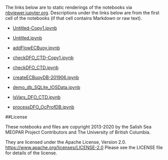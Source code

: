 The links below are to static renderings of the notebooks via
[nbviewer.jupyter.org](https://nbviewer.jupyter.org/).
Descriptions under the links below are from the first cell of the notebooks
(if that cell contains Markdown or raw text).

* [Untitled-Copy1.ipynb](https://nbviewer.jupyter.org/github/SalishSeaCast/analysis-elise-2/blob/master/notebooks/databases/Untitled-Copy1.ipynb)  
    
* [Untitled.ipynb](https://nbviewer.jupyter.org/github/SalishSeaCast/analysis-elise-2/blob/master/notebooks/databases/Untitled.ipynb)  
    
* [addFlowECBuoy.ipynb](https://nbviewer.jupyter.org/github/SalishSeaCast/analysis-elise-2/blob/master/notebooks/databases/addFlowECBuoy.ipynb)  
    
* [checkDFO_CTD-Copy1.ipynb](https://nbviewer.jupyter.org/github/SalishSeaCast/analysis-elise-2/blob/master/notebooks/databases/checkDFO_CTD-Copy1.ipynb)  
    
* [checkDFO_CTD.ipynb](https://nbviewer.jupyter.org/github/SalishSeaCast/analysis-elise-2/blob/master/notebooks/databases/checkDFO_CTD.ipynb)  
    
* [createECBuoyDB-201906.ipynb](https://nbviewer.jupyter.org/github/SalishSeaCast/analysis-elise-2/blob/master/notebooks/databases/createECBuoyDB-201906.ipynb)  
    
* [demo_db_SQLite_IOSData.ipynb](https://nbviewer.jupyter.org/github/SalishSeaCast/analysis-elise-2/blob/master/notebooks/databases/demo_db_SQLite_IOSData.ipynb)  
    
* [lsVars_DFO_CTD.ipynb](https://nbviewer.jupyter.org/github/SalishSeaCast/analysis-elise-2/blob/master/notebooks/databases/lsVars_DFO_CTD.ipynb)  
    
* [processDFO_OcProfDB.ipynb](https://nbviewer.jupyter.org/github/SalishSeaCast/analysis-elise-2/blob/master/notebooks/databases/processDFO_OcProfDB.ipynb)  
    

##License

These notebooks and files are copyright 2013-2020
by the Salish Sea MEOPAR Project Contributors
and The University of British Columbia.

They are licensed under the Apache License, Version 2.0.
https://www.apache.org/licenses/LICENSE-2.0
Please see the LICENSE file for details of the license.
